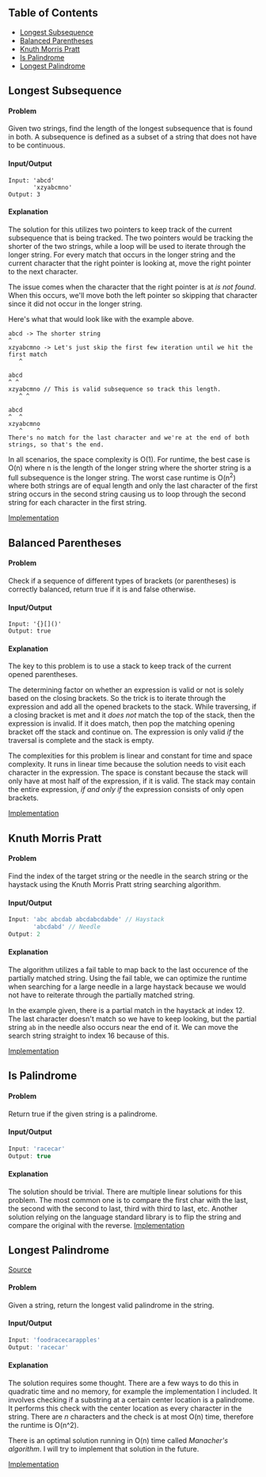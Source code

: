 ## Table of Contents
- [Longest Subsequence](#longest-subsequence)
- [Balanced Parentheses](#balanced-parentheses)
- [Knuth Morris Pratt](#knuth-morris-pratt)
- [Is Palindrome](#is-palindrome)
- [Longest Palindrome](#longest-palindrome)

## Longest Subsequence
#### Problem
Given two strings, find the length of the longest subsequence that is found in both. A subsequence is defined as a subset of a string that does not have to be continuous.

#### Input/Output
```
Input: 'abcd'
       'xzyabcmno'
Output: 3
```

#### Explanation
The solution for this utilizes two pointers to keep track of the current subsequence that is being tracked. The two pointers would be tracking the shorter of the two strings, while a loop will be used to iterate through the longer string. For every match that occurs in the longer string and the current character that the right pointer is looking at, move the right pointer to the next character.

The issue comes when the character that the right pointer is at *is not found*. When this occurs, we'll move both the left pointer so skipping that character since it did not occur in the longer string.

Here's what that would look like with the example above.
```
abcd -> The shorter string
^
xzyabcmno -> Let's just skip the first few iteration until we hit the first match
   ^

abcd
^ ^
xzyabcmno // This is valid subsequence so track this length.
   ^ ^

abcd
^  ^
xzyabcmno
   ^    ^
There's no match for the last character and we're at the end of both strings, so that's the end.
```
In all scenarios, the space complexity is O(1). For runtime, the best case is O(n) where n is the length of the longer string where the shorter string is a full subsequence is the longer string. The worst case runtime is O(n<sup>2</sup>) where both strings are of equal length and only the last character of the first string occurs in the second string causing us to loop through the second string for each character in the first string.

[Implementation](https://github.com/vinnyoodles/algorithms/blob/master/src/string/longestSubsequence.js)

## Balanced Parentheses
#### Problem
Check if a sequence of different types of brackets (or parentheses) is correctly balanced, return true if it is and false otherwise.

#### Input/Output
```
Input: '{}[]()'
Output: true
```

#### Explanation
The key to this problem is to use a stack to keep track of the current opened parentheses.

The determining factor on whether an expression is valid or not is solely based on the closing brackets. So the trick is to iterate through the expression and add all the opened brackets to the stack. While traversing, if a closing bracket is met and it *does not* match the top of the stack, then the expression is invalid. If it does match, then pop the matching opening bracket off the stack and continue on. The expression is only valid *if* the traversal is complete and the stack is empty.

The complexities for this problem is linear and constant for time and space complexity. It runs in linear time because the solution needs to visit each character in the expression. The space is constant because the stack will only have at most half of the expression, if it is valid. The stack may contain the entire expression, *if and only if* the expression consists of only open brackets.

[Implementation](https://github.com/vinnyoodles/algorithms/blob/master/src/string/balancedParentheses.js)

## Knuth Morris Pratt
#### Problem
Find the index of the target string or the needle in the search string or the haystack using the Knuth Morris Pratt string searching algorithm.


#### Input/Output
```javascript
Input: 'abc abcdab abcdabcdabde' // Haystack
       'abcdabd' // Needle
Output: 2
```

#### Explanation
The algorithm utilizes a fail table to map back to the last occurence of the partially matched string. Using the fail table, we can optimize the runtime when searching for a large needle in a large haystack because we would not have to reiterate through the partially matched string.

In the example given, there is a partial match in the haystack at index 12. The last character doesn't match so we have to keep looking, but the partial string `ab` in the needle also occurs near the end of it. We can move the search string straight to index 16 because of this.

[Implementation](https://github.com/vinnyoodles/algorithms/blob/master/src/string/kmp.js)

## Is Palindrome
#### Problem
Return true if the given string is a palindrome.

#### Input/Output
```javascript
Input: 'racecar'
Output: true
```

#### Explanation
The solution should be trivial. There are multiple linear solutions for this problem. The most common one is to compare the first char with the last, the second with the second to last, third with third to last, etc. Another solution relying on the language standard library is to flip the string and compare the original with the reverse.
[Implementation](https://github.com/vinnyoodles/algorithms/blob/master/src/string/isPalindrome.js)

## Longest Palindrome
[Source](https://leetcode.com/problems/longest-palindromic-substring/)
#### Problem
Given a string, return the longest valid palindrome in the string.

#### Input/Output
```javascript
Input: 'foodracecarapples'
Output: 'racecar'
```

#### Explanation
The solution requires some thought. There are a few ways to do this in quadratic time and no memory, for example the implementation I included. It involves checking if a substring at a certain center location is a palindrome. It performs this check with the center location as every character in the string. There are *n* characters and the check is at most O(n) time, therefore the runtime is O(n^2).

There is an optimal solution running in O(n) time called *Manacher's algorithm*. I will try to implement that solution in the future.

[Implementation](https://github.com/vinnyoodles/algorithms/blob/master/src/string/longestPalindrome.js)

